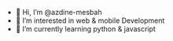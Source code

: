 - 👋 Hi, I’m @azdine-mesbah
- 👀 I’m interested in web & mobile Development
- 🌱 I’m currently learning python & javascript

<!---
azdine-mesbah/azdine-mesbah is a ✨ special ✨ repository because its `README.md` (this file) appears on your GitHub profile.
You can click the Preview link to take a look at your changes.
--->

